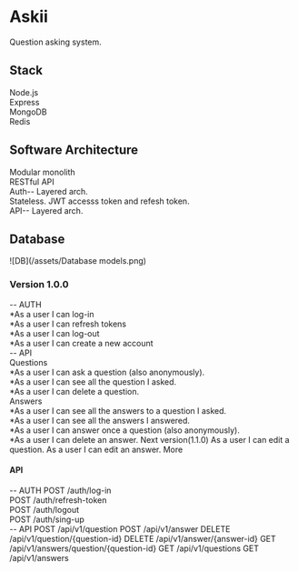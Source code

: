 # Askii  
Question asking system.
## Stack  
Node.js  
Express  
MongoDB    
Redis
## Software Architecture  
Modular monolith  
RESTful API  
Auth-- Layered arch.  
Stateless. JWT accesss token and refesh token.  
API-- Layered arch. 

## Database
![DB](/assets/Database models.png)  
### Version 1.0.0
-- AUTH  
*As a user I can log-in  
*As a user I can refresh tokens  
*As a user I can log-out  
*As a user I can create a new account    
-- API  
Questions  
*As a user I can ask a question (also anonymously).  
*As a user I can see all the question I asked.  
*As a user I can delete a question.  
Answers  
*As a user I can see all the answers to a question I asked.   
*As a user I can see all the answers I answered.  
*As a user I can answer once a question (also anonymously).   
*As a user I can delete an answer.
Next version(1.1.0)
As a user I can edit a question.
As a user I can edit an answer.
More
#### API
-- AUTH
POST /auth/log-in  
POST /auth/refresh-token  
POST /auth/logout  
POST /auth/sing-up  
-- API 
POST /api/v1/question
POST /api/v1/answer
DELETE /api/v1/question/{question-id}
DELETE /api/v1/answer/{answer-id}
GET /api/v1/answers/question/{question-id}
GET /api/v1/questions
GET /api/v1/answers


